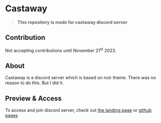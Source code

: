 # Castaway
> **This repository is made for castaway discord server**

## Contribution

Not accepting contributions until November 21<sup>st</sup> 2023.

## About

Castaway is a discord server which is based on noir theme. There was no reason to do this. But I did it.

## Preview & Access

To access and join discord server, check out [the landing page](https://castsaway.vercel.app) or [github pages](https://ppzh0.github.io/castaway)

